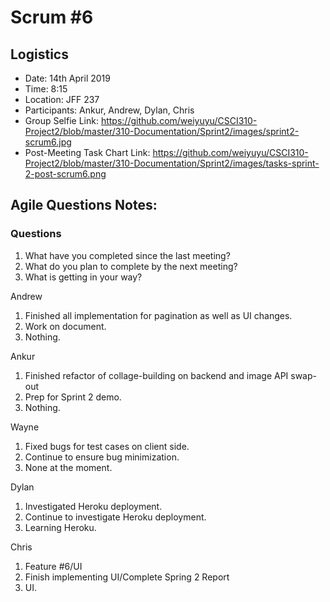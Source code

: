 # Scrum #6

## Logistics
- Date: 14th April 2019
- Time: 8:15
- Location: JFF 237
- Participants: Ankur, Andrew, Dylan, Chris
- Group Selfie Link: https://github.com/weiyuyu/CSCI310-Project2/blob/master/310-Documentation/Sprint2/images/sprint2-scrum6.jpg
- Post-Meeting Task Chart Link: https://github.com/weiyuyu/CSCI310-Project2/blob/master/310-Documentation/Sprint2/images/tasks-sprint-2-post-scrum6.png

## Agile Questions Notes:

### Questions
1. What have you completed since the last meeting?
2. What do you plan to complete by the next meeting?
3. What is getting in your way?


Andrew
1. Finished all implementation for pagination as well as UI changes.
2. Work on document.
3. Nothing.

Ankur
1. Finished refactor of collage-building on backend and image API swap-out
2. Prep for Sprint 2 demo.
3. Nothing.

Wayne
1. Fixed bugs for test cases on client side.
2. Continue to ensure bug minimization.
3. None at the moment.

Dylan
1. Investigated Heroku deployment.
2. Continue to investigate Heroku deployment.
3. Learning Heroku.

Chris
1. Feature #6/UI
2. Finish implementing UI/Complete Spring 2 Report
3. UI.
